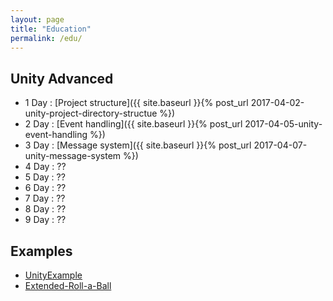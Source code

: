 ```yaml
---
layout: page
title: "Education"
permalink: /edu/
---
```


## Unity Advanced

- 1 Day : [Project structure]({{ site.baseurl }}{% post_url 2017-04-02-unity-project-directory-structue %})
- 2 Day : [Event handling]({{ site.baseurl }}{% post_url 2017-04-05-unity-event-handling %})
- 3 Day : [Message system]({{ site.baseurl }}{% post_url 2017-04-07-unity-message-system %})
- 4 Day : ?? <!--[Scriptable Object]({{ site.baseurl }}{% post_url 2017-04-09-using-scriptable-object %})-->
- 5 Day : ?? <!--[Customize attributes and Inspector]({{ site.baseurl }}{% post_url 2017-04-09-customize-attributes-and-inspector %})-->
- 6 Day : ?? <!--[MVC, MVP, MVVM]({{ site.baseurl }}{% post_url 2017-03-31-useful-attributes-and-properties %})-->
- 7 Day : ?? <!--[Garbage Collection]({{ site.baseurl }}{% post_url 2017-03-31-garbage-collection-in-unity %})-->
- 8 Day : ?? <!--[3D Drawing pipeline]({{ site.baseurl }}{% post_url 2017-03-31-unity-3d-drawing-pipeline %})-->
- 9 Day : ?? <!--[Texture compression]({{ site.baseurl }}{% post_url 2017-03-31-using-texture-compression-in-unity %})-->

## Examples

- [UnityExample](https://github.com/hrmrzizon/UnityExample)
- [Extended-Roll-a-Ball](https://github.com/hrmrzizon/Extended-Roll-a-Ball)

<!--

후보들

1. 유니티 에디터 만들기
  - 부수 자료 : 실제 에디터 로드맵이 있어야함
2. 애니메이션 시스템
3. 코드 처음부터 메쉬 만들고 리깅까지 하기~!

-->
